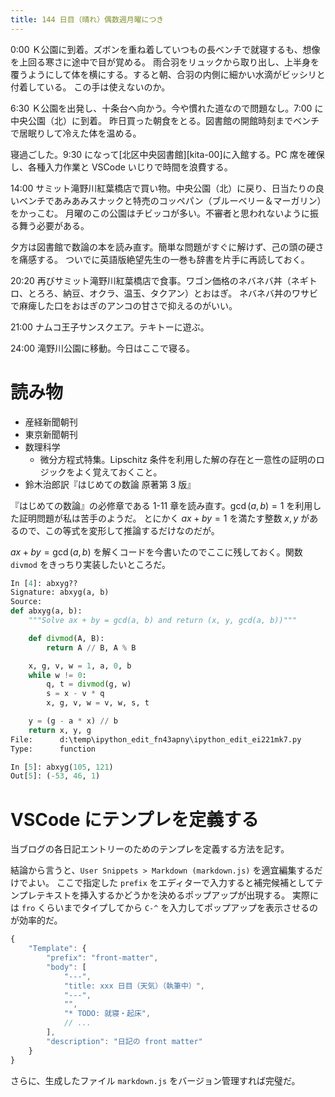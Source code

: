 ```yaml
---
title: 144 日目（晴れ）偶数週月曜につき
---
```


0:00 Ｋ公園に到着。ズボンを重ね着していつもの長ベンチで就寝するも、想像を上回る寒さに途中で目が覚める。
雨合羽をリュックから取り出し、上半身を覆うようにして体を横にする。すると朝、合羽の内側に細かい水滴がビッシリと付着している。
この手は使えないのか。

6:30 Ｋ公園を出発し、十条台へ向かう。今や慣れた道なので問題なし。7:00 に中央公園（北）に到着。
昨日買った朝食をとる。図書館の開館時刻までベンチで居眠りして冷えた体を温める。

寝過ごした。9:30 になって[北区中央図書館][kita-00]に入館する。PC 席を確保し、各種入力作業と VSCode いじりで時間を浪費する。

14:00 サミット滝野川紅葉橋店で買い物。中央公園（北）に戻り、日当たりの良いベンチであみあみスナックと特売のコッペパン（ブルーベリー＆マーガリン）をかっこむ。
月曜のこの公園はチビッコが多い。不審者と思われないように振る舞う必要がある。

夕方は図書館で数論の本を読み直す。簡単な問題がすぐに解けず、己の頭の硬さを痛感する。
ついでに英語版絶望先生の一巻も辞書を片手に再読しておく。

20:20 再びサミット滝野川紅葉橋店で食事。ワゴン価格のネバネバ丼（ネギトロ、とろろ、納豆、オクラ、温玉、タクアン）とおはぎ。
ネバネバ丼のワサビで麻痺した口をおはぎのアンコの甘さで抑えるのがいい。

21:00 ナムコ王子サンスクエア。テキトーに遊ぶ。

24:00 滝野川公園に移動。今日はここで寝る。

# 読み物

* 産経新聞朝刊
* 東京新聞朝刊
* 数理科学
  * 微分方程式特集。Lipschitz 条件を利用した解の存在と一意性の証明のロジックをよく覚えておくこと。
* 鈴木治郎訳『はじめての数論 原著第 3 版』

『はじめての数論』の必修章である 1-11 章を読み直す。$\gcd(a, b) = 1$ を利用した証明問題が私は苦手のようだ。
とにかく $ax + by = 1$ を満たす整数 $x, y$ があるので、この等式を変形して推論するだけなのだが。

$ax + by = \gcd(a, b)$ を解くコードを今書いたのでここに残しておく。関数 `divmod` をきっちり実装したいところだ。

```python
In [4]: abxyg??
Signature: abxyg(a, b)
Source:
def abxyg(a, b):
    """Solve ax + by = gcd(a, b) and return (x, y, gcd(a, b))"""

    def divmod(A, B):
        return A // B, A % B

    x, g, v, w = 1, a, 0, b
    while w != 0:
        q, t = divmod(g, w)
        s = x - v * q
        x, g, v, w = v, w, s, t

    y = (g - a * x) // b
    return x, y, g
File:      d:\temp\ipython_edit_fn43apny\ipython_edit_ei221mk7.py
Type:      function

In [5]: abxyg(105, 121)
Out[5]: (-53, 46, 1)
```

# VSCode にテンプレを定義する

当ブログの各日記エントリーのためのテンプレを定義する方法を記す。

結論から言うと、`User Snippets > Markdown (markdown.js)` を適宜編集するだけでよい。
ここで指定した `prefix` をエディターで入力すると補完候補としてテンプレテキストを挿入するかどうかを決めるポップアップが出現する。
実際には `fro` くらいまでタイプしてから `C-^` を入力してポップアップを表示させるのが効率的だ。

```js
{
    "Template": {
        "prefix": "front-matter",
        "body": [
            "---",
            "title: xxx 日目（天気）（執筆中）",
            "---",
            "",
            "* TODO: 就寝・起床",
            // ...
        ],
        "description": "日記の front matter"
    }
}
```

さらに、生成したファイル `markdown.js` をバージョン管理すれば完璧だ。
